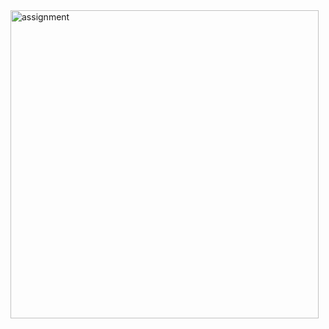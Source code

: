 <img width="493" alt="assignment" src="https://github.com/avoy-das/UVA-25-problem/assets/145771204/59ac575d-449c-4733-af92-249e4c69dbd2">
